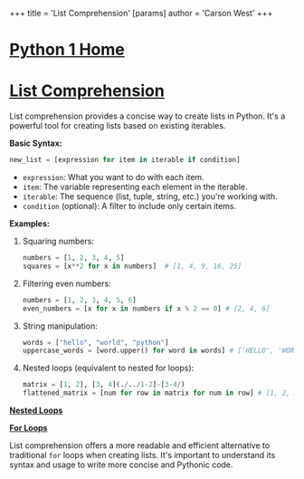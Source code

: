 +++
 title = 'List Comprehension'
[params]
	author = 'Carson West'
+++
# [Python 1 Home](./../python-1-home/)
# [List Comprehension](./../list-comprehension/) 
List comprehension provides a concise way to create lists in Python. It's a powerful tool for creating lists based on existing iterables.

**Basic Syntax:**

```python
new_list = [expression for item in iterable if condition]
```

*   `expression`: What you want to do with each item.
*   `item`: The variable representing each element in the iterable.
*   `iterable`:  The sequence (list, tuple, string, etc.) you're working with.
*   `condition` (optional): A filter to include only certain items.


**Examples:**

1.  Squaring numbers:

    ```python
    numbers = [1, 2, 3, 4, 5]
    squares = [x**2 for x in numbers]  # [1, 4, 9, 16, 25]
    ```

2.  Filtering even numbers:

    ```python
    numbers = [1, 2, 3, 4, 5, 6]
    even_numbers = [x for x in numbers if x % 2 == 0] # [2, 4, 6]
    ```

3.  String manipulation:

    ```python
    words = ["hello", "world", "python"]
    uppercase_words = [word.upper() for word in words] # ['HELLO', 'WORLD', 'PYTHON']
    ```

4.  Nested loops (equivalent to nested for loops):

    ```python
    matrix = [1, 2], [3, 4](./../1-2]-[3-4/)
    flattened_matrix = [num for row in matrix for num in row] # [1, 2, 3, 4]
    ```


**[Nested Loops](./../nested-loops/)**

**[For Loops](./../for-loops/)**


List comprehension offers a more readable and efficient alternative to traditional `for` loops when creating lists.  It's important to understand its syntax and usage to write more concise and Pythonic code.
